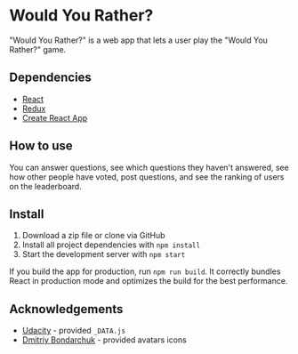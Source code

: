 # Would You Rather?

"Would You Rather?" is a web app that lets a user play the "Would You Rather?" game.

## Dependencies

- [React](https://github.com/facebook/react)
- [Redux](https://github.com/reduxjs/redux)
- [Create React App](https://github.com/facebook/create-react-app)

## How to use

You can answer questions, see which questions they haven't answered, see how other people have voted, post questions, and see the ranking of users on the leaderboard.

## Install

1. Download a zip file or clone via GitHub
2. Install all project dependencies with `npm install`
3. Start the development server with `npm start`

If you build the app for production, run `npm run build`.
It correctly bundles React in production mode and optimizes the build for the best performance.

## Acknowledgements

- [Udacity](https://github.com/udacity) - provided `_DATA.js`
- [Dmitriy Bondarchuk](https://www.behance.net/indie4art) - provided avatars icons
